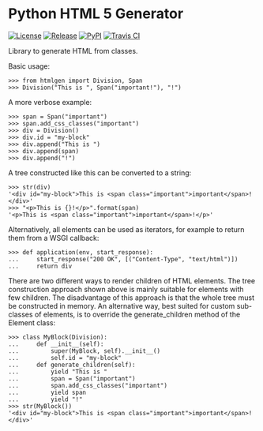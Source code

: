 # Python HTML 5 Generator

[![License](https://img.shields.io/pypi/l/htmlgen.svg)](https://pypi.python.org/pypi/htmlgen/)
[![Release](https://img.shields.io/github/release/srittau/python-htmlgen/all.svg)](https://github.com/srittau/python-htmlgen/releases/)
[![PyPI](https://img.shields.io/pypi/v/htmlgen.svg)](https://pypi.python.org/pypi/htmlgen/)
[![Travis CI](https://travis-ci.org/srittau/python-htmlgen.svg?branch=master)](https://travis-ci.org/srittau/python-htmlgen)

Library to generate HTML from classes.

Basic usage:

    >>> from htmlgen import Division, Span
    >>> Division("This is ", Span("important!"), "!")

A more verbose example:

    >>> span = Span("important")
    >>> span.add_css_classes("important")
    >>> div = Division()
    >>> div.id = "my-block"
    >>> div.append("This is ")
    >>> div.append(span)
    >>> div.append("!")

A tree constructed like this can be converted to a string:

    >>> str(div)
    '<div id="my-block">This is <span class="important">important</span>!</div>'
    >>> "<p>This is {}!</p>".format(span)
    '<p>This is <span class="important">important</span>!</p>'

Alternatively, all elements can be used as iterators, for example to return
them from a WSGI callback:

    >>> def application(env, start_response):
    ...     start_response("200 OK", [("Content-Type", "text/html")])
    ...     return div

There are two different ways to render children of HTML elements. The tree
construction approach shown above is mainly suitable for elements with few
children. The disadvantage of this approach is that the whole tree must be
constructed in memory. An alternative way, best suited for custom sub-classes
of elements, is to override the generate_children method of the Element class:

    >>> class MyBlock(Division):
    ...     def __init__(self):
    ...         super(MyBlock, self).__init__()
    ...         self.id = "my-block"
    ...     def generate_children(self):
    ...         yield "This is "
    ...         span = Span("important")
    ...         span.add_css_classes("important")
    ...         yield span
    ...         yield "!"
    >>> str(MyBlock())
    '<div id="my-block">This is <span class="important">important</span>!</div>'
